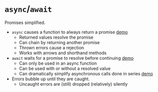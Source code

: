 # `async`/`await`

Promises simplified.

- `async` causes a function to always return a promise [demo](examples/promise-broken.js)
	- Returned values resolve the promise
	- Can chain by returning another promise
	- Thrown errors cause a rejection
    - Works with arrows and shorthand methods
- `await` waits for a promise to resolve before continuing [demo](examples/await.js)
    - Can only be used in an async function
    - Can be used with or without a resolved value
    - Can dramatically simplify asynchronous calls done in series [demo](examples/await-please.js)
- Errors bubble up until they are caught.
	- Uncaught errors are (still) dropped (relatively) silently
